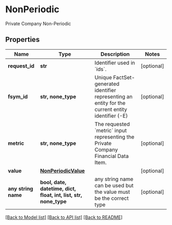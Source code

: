 # NonPeriodic

Private Company Non-Periodic

## Properties
Name | Type | Description | Notes
------------ | ------------- | ------------- | -------------
**request_id** | **str** | Identifier used in &#x60;ids&#x60;. | [optional] 
**fsym_id** | **str, none_type** | Unique FactSet-generated identifier representing an entity for the current entity identifier (-E) | [optional] 
**metric** | **str, none_type** | The requested &#x60;metric&#x60; input representing the Private Company Financial Data Item. | [optional] 
**value** | [**NonPeriodicValue**](NonPeriodicValue.md) |  | [optional] 
**any string name** | **bool, date, datetime, dict, float, int, list, str, none_type** | any string name can be used but the value must be the correct type | [optional]

[[Back to Model list]](../README.md#documentation-for-models) [[Back to API list]](../README.md#documentation-for-api-endpoints) [[Back to README]](../README.md)


